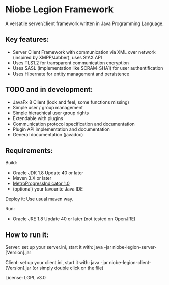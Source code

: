 Niobe Legion Framework
======================

A versatile server/client framework written in Java Programming Language.

Key features:
-------------
- Server Client Framework with communication via XML over network (inspired by XMPP/Jabber), uses StAX API
- Uses TLS1.2 for transparent communication encryption
- Uses SASL (implementation like SCRAM-SHA1) for user authentification
- Uses Hibernate for entity management and persistence

TODO and in development:
------------------------
- JavaFx 8 Client (look and feel, some functions missing)
- Simple user / group management
- Simple hierachical user group rights
- Extendable with plugins
- Communication protocol specification and documentation
- Plugin API implementation and documentation
- General documentation (javadoc)

Requirements:
-------------
Build:

- Oracle JDK 1.8 Update 40 or later
- Maven 3.X or later
- [MetroProgressIndicator 1.0](https://github.com/fireandfuel/MetroProgressIndicator)
- (optional) your favourite Java IDE

Deploy it: Use usual maven way.

Run:

- Oracle JRE 1.8 Update 40 or later (not tested on OpenJRE)

How to run it:
--------------
Server: set up your server.ini, start it with: java -jar niobe-legion-server-[Version].jar

Client: set up your client.ini, start it with: java -jar niobe-legion-client-[Version].jar
(or simply double click on the file)

License: LGPL v3.0
